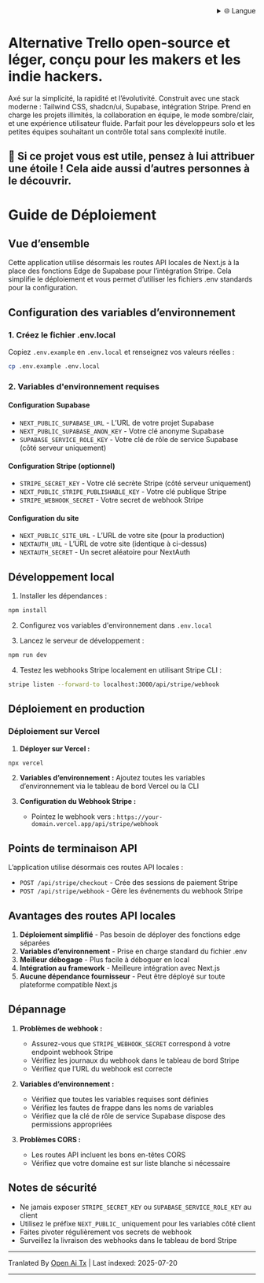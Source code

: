 <div align="right">
  <details>
    <summary >🌐 Langue</summary>
    <div>
      <div align="center">
        <a href="https://openaitx.github.io/view.html?user=Uaghazade1&project=kanba&lang=en">English</a>
        | <a href="https://openaitx.github.io/view.html?user=Uaghazade1&project=kanba&lang=zh-CN">简体中文</a>
        | <a href="https://openaitx.github.io/view.html?user=Uaghazade1&project=kanba&lang=zh-TW">繁體中文</a>
        | <a href="https://openaitx.github.io/view.html?user=Uaghazade1&project=kanba&lang=ja">日本語</a>
        | <a href="https://openaitx.github.io/view.html?user=Uaghazade1&project=kanba&lang=ko">한국어</a>
        | <a href="https://openaitx.github.io/view.html?user=Uaghazade1&project=kanba&lang=hi">हिन्दी</a>
        | <a href="https://openaitx.github.io/view.html?user=Uaghazade1&project=kanba&lang=th">ไทย</a>
        | <a href="https://openaitx.github.io/view.html?user=Uaghazade1&project=kanba&lang=fr">Français</a>
        | <a href="https://openaitx.github.io/view.html?user=Uaghazade1&project=kanba&lang=de">Deutsch</a>
        | <a href="https://openaitx.github.io/view.html?user=Uaghazade1&project=kanba&lang=es">Español</a>
        | <a href="https://openaitx.github.io/view.html?user=Uaghazade1&project=kanba&lang=it">Itapano</a>
        | <a href="https://openaitx.github.io/view.html?user=Uaghazade1&project=kanba&lang=ru">Русский</a>
        | <a href="https://openaitx.github.io/view.html?user=Uaghazade1&project=kanba&lang=pt">Português</a>
        | <a href="https://openaitx.github.io/view.html?user=Uaghazade1&project=kanba&lang=nl">Nederlands</a>
        | <a href="https://openaitx.github.io/view.html?user=Uaghazade1&project=kanba&lang=pl">Polski</a>
        | <a href="https://openaitx.github.io/view.html?user=Uaghazade1&project=kanba&lang=ar">العربية</a>
        | <a href="https://openaitx.github.io/view.html?user=Uaghazade1&project=kanba&lang=fa">فارسی</a>
        | <a href="https://openaitx.github.io/view.html?user=Uaghazade1&project=kanba&lang=tr">Türkçe</a>
        | <a href="https://openaitx.github.io/view.html?user=Uaghazade1&project=kanba&lang=vi">Tiếng Việt</a>
        | <a href="https://openaitx.github.io/view.html?user=Uaghazade1&project=kanba&lang=id">Bahasa Indonesia</a>
      </div>
    </div>
  </details>
</div>

# Alternative Trello open-source et léger, conçu pour les makers et les indie hackers.

Axé sur la simplicité, la rapidité et l’évolutivité.
Construit avec une stack moderne : Tailwind CSS, shadcn/ui, Supabase, intégration Stripe.
Prend en charge les projets illimités, la collaboration en équipe, le mode sombre/clair, et une expérience utilisateur fluide.
Parfait pour les développeurs solo et les petites équipes souhaitant un contrôle total sans complexité inutile.

## 🌟 Si ce projet vous est utile, pensez à lui attribuer une étoile ! Cela aide aussi d’autres personnes à le découvrir.

# Guide de Déploiement

## Vue d’ensemble
Cette application utilise désormais les routes API locales de Next.js à la place des fonctions Edge de Supabase pour l’intégration Stripe. Cela simplifie le déploiement et vous permet d’utiliser les fichiers .env standards pour la configuration.

## Configuration des variables d’environnement

### 1. Créez le fichier .env.local
Copiez `.env.example` en `.env.local` et renseignez vos valeurs réelles :


```bash
cp .env.example .env.local
```
### 2. Variables d'environnement requises

#### Configuration Supabase
- `NEXT_PUBLIC_SUPABASE_URL` - L’URL de votre projet Supabase
- `NEXT_PUBLIC_SUPABASE_ANON_KEY` - Votre clé anonyme Supabase
- `SUPABASE_SERVICE_ROLE_KEY` - Votre clé de rôle de service Supabase (côté serveur uniquement)

#### Configuration Stripe (optionnel)
- `STRIPE_SECRET_KEY` - Votre clé secrète Stripe (côté serveur uniquement)
- `NEXT_PUBLIC_STRIPE_PUBLISHABLE_KEY` - Votre clé publique Stripe
- `STRIPE_WEBHOOK_SECRET` - Votre secret de webhook Stripe

#### Configuration du site
- `NEXT_PUBLIC_SITE_URL` - L’URL de votre site (pour la production)
- `NEXTAUTH_URL` - L’URL de votre site (identique à ci-dessus)
- `NEXTAUTH_SECRET` - Un secret aléatoire pour NextAuth

## Développement local

1. Installer les dépendances :

```bash
npm install
```
2. Configurez vos variables d'environnement dans `.env.local`

3. Lancez le serveur de développement :

```bash
npm run dev
```
4. Testez les webhooks Stripe localement en utilisant Stripe CLI :

```bash
stripe listen --forward-to localhost:3000/api/stripe/webhook
```
## Déploiement en production


### Déploiement sur Vercel

1. **Déployer sur Vercel :**

```bash
npx vercel
```
2. **Variables d’environnement :**
   Ajoutez toutes les variables d’environnement via le tableau de bord Vercel ou la CLI

3. **Configuration du Webhook Stripe :**
   - Pointez le webhook vers : `https://your-domain.vercel.app/api/stripe/webhook`

## Points de terminaison API

L’application utilise désormais ces routes API locales :

- `POST /api/stripe/checkout` - Crée des sessions de paiement Stripe
- `POST /api/stripe/webhook` - Gère les événements du webhook Stripe

## Avantages des routes API locales

1. **Déploiement simplifié** - Pas besoin de déployer des fonctions edge séparées
2. **Variables d’environnement** - Prise en charge standard du fichier .env
3. **Meilleur débogage** - Plus facile à déboguer en local
4. **Intégration au framework** - Meilleure intégration avec Next.js
5. **Aucune dépendance fournisseur** - Peut être déployé sur toute plateforme compatible Next.js

## Dépannage

1. **Problèmes de webhook :**
   - Assurez-vous que `STRIPE_WEBHOOK_SECRET` correspond à votre endpoint webhook Stripe
   - Vérifiez les journaux du webhook dans le tableau de bord Stripe
   - Vérifiez que l’URL du webhook est correcte

2. **Variables d’environnement :**
   - Vérifiez que toutes les variables requises sont définies
   - Vérifiez les fautes de frappe dans les noms de variables
   - Vérifiez que la clé de rôle de service Supabase dispose des permissions appropriées

3. **Problèmes CORS :**
   - Les routes API incluent les bons en-têtes CORS
   - Vérifiez que votre domaine est sur liste blanche si nécessaire

## Notes de sécurité

- Ne jamais exposer `STRIPE_SECRET_KEY` ou `SUPABASE_SERVICE_ROLE_KEY` au client
- Utilisez le préfixe `NEXT_PUBLIC_` uniquement pour les variables côté client
- Faites pivoter régulièrement vos secrets de webhook
- Surveillez la livraison des webhooks dans le tableau de bord Stripe



---

Tranlated By [Open Ai Tx](https://github.com/OpenAiTx/OpenAiTx) | Last indexed: 2025-07-20

---